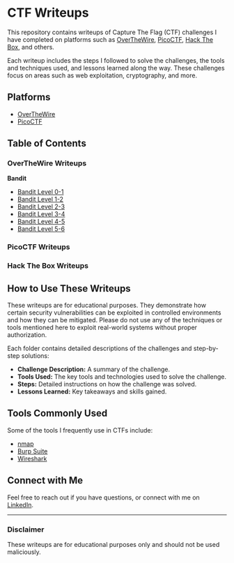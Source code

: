 # CTF Writeups

This repository contains writeups of Capture The Flag (CTF) challenges I have completed on platforms such as [OverTheWire](https://overthewire.org/wargames/), [PicoCTF](https://picoctf.org/), [Hack The Box](https://www.hackthebox.com/), and others.

Each writeup includes the steps I followed to solve the challenges, the tools and techniques used, and lessons learned along the way. These challenges focus on areas such as web exploitation, cryptography, and more.

## Platforms

- [OverTheWire](https://overthewire.org)
- [PicoCTF](https://picoctf.org)

## Table of Contents

### OverTheWire Writeups

**Bandit**

- [Bandit Level 0-1](OverTheWire/Bandit/Level0-1.md)
- [Bandit Level 1-2](OverTheWire/Bandit/Level1-2.md)
- [Bandit Level 2-3](OverTheWire/Bandit/Level2-3.md)
- [Bandit Level 3-4](OverTheWire/Bandit/Level3-4.md)
- [Bandit Level 4-5](OverTheWire/Bandit/Level4-5.md)
- [Bandit Level 5-6](OverTheWire/Bandit/Level5-6.md)

### PicoCTF Writeups

### Hack The Box Writeups

## How to Use These Writeups

These writeups are for educational purposes. They demonstrate how certain security vulnerabilities can be exploited in controlled environments and how they can be mitigated. Please do not use any of the techniques or tools mentioned here to exploit real-world systems without proper authorization.

Each folder contains detailed descriptions of the challenges and step-by-step solutions:

- **Challenge Description:** A summary of the challenge.
- **Tools Used:** The key tools and technologies used to solve the challenge.
- **Steps:** Detailed instructions on how the challenge was solved.
- **Lessons Learned:** Key takeaways and skills gained.

## Tools Commonly Used

Some of the tools I frequently use in CTFs include:

- [nmap](https://nmap.org)
- [Burp Suite](https://portswigger.net/burp)
- [Wireshark](https://www.wireshark.org)

## Connect with Me

Feel free to reach out if you have questions, or connect with me on [LinkedIn](https://www.linkedin.com/in/rishabh-trivedi98/).

---

### Disclaimer

These writeups are for educational purposes only and should not be used maliciously.
